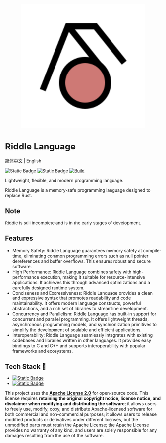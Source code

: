 <p style="text-align: center;">
  <img src="./resources/logo.svg" alt="Logo" width="400" height="400">
</p>


# Riddle Language

[简体中文](./README.md) | English

![Static Badge](https://img.shields.io/badge/C%2B%2B-20-green?logo=C%2B%2B)
![Static Badge](https://img.shields.io/badge/LLVM-18.1.8-purple?logo=LLVm)
[![Build](https://github.com/wangziwenhk/Riddle-Language/actions/workflows/main.yml/badge.svg)](https://github.com/wangziwenhk/Riddle-Language/actions/workflows/main.yml)

Lightweight, flexible, and modern programming language.

Riddle Language is a memory-safe programming language designed to replace Rust.

## Note

Riddle is still incomplete and is in the early stages of development.

## Features

- Memory Safety: Riddle Language guarantees memory safety at compile-time, eliminating common programming errors such as
  null pointer dereferences and buffer overflows. This ensures robust and secure software.
- High Performance: Riddle Language combines safety with high-performance execution, making it suitable for
  resource-intensive applications. It achieves this through advanced optimizations and a carefully designed runtime
  system.
- Conciseness and Expressiveness: Riddle Language provides a clean and expressive syntax that promotes readability and
  code maintainability. It offers modern language constructs, powerful abstractions, and a rich set of libraries to
  streamline development.
- Concurrency and Parallelism: Riddle Language has built-in support for concurrent and parallel programming. It offers
  lightweight threads, asynchronous programming models, and synchronization primitives to simplify the development of
  scalable and efficient applications.
- Interoperability: Riddle Language seamlessly integrates with existing codebases and libraries written in other
  languages. It provides easy bindings to C and C++ and supports interoperability with popular frameworks and
  ecosystems.

## Tech Stack :rocket:

- [![Static Badge](https://img.shields.io/badge/LLVM-8A2BE2?logo=llvm)](https://github.com/llvm/llvm-project)
- [![Static Badge](https://img.shields.io/badge/Antlr4-red)](https://github.com/antlr/antlr4)

This project uses the [**Apache License 2.0**](https://www.apache.org/licenses/LICENSE-2.0.html) for open-source code.
This license requires **retaining the original copyright notice, license notice, and disclaimer when modifying and
distributing the software**; it allows users to freely use, modify, copy, and distribute Apache-licensed software for
both commercial and non-commercial purposes; it allows users to release modified products or derivatives under different
licenses, but the unmodified parts must retain the Apache License; the Apache License provides no warranty of any kind,
and users are solely responsible for any damages resulting from the use of the software.
